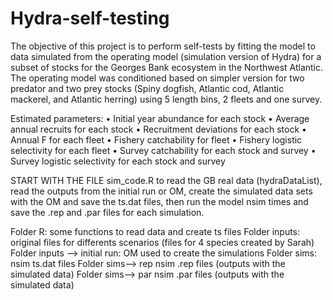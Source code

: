 # Hydra-self-testing
The objective of this project is to perform self-tests by fitting the model to data simulated from the operating model (simulation version of Hydra) for a subset of stocks for the Georges Bank ecosystem in the Northwest Atlantic. The operating model was conditioned based on simpler version for two predator and two prey stocks (Spiny dogfish, Atlantic cod, Atlantic mackerel, and Atlantic herring) using 5 length bins, 2 fleets and one survey.

Estimated parameters: 
•	Initial year abundance for each stock 
•	Average annual recruits for each stock 
•	Recruitment deviations for each stock
•	Annual F for each fleet 
•	Fishery catchability for fleet
•	Fishery logistic selectivity for each fleet
•	Survey catchability for each stock and survey 
•	Survey logistic selectivity for each stock and survey


START WITH THE FILE sim_code.R to read the GB real data (hydraDataList), read the outputs from the initial run or OM, create the simulated data sets with the OM and save the ts.dat files, then run the model nsim times and save the .rep and .par files for each simulation. 

Folder R: some functions to read data and create ts files
Folder inputs: original files for differents scenarios (files for 4 species created by Sarah)   
Folder inputs --> initial run: OM used to create the simulations 
Folder sims: nsim ts.dat files 
Folder sims--> rep nsim .rep files (outputs with the simulated data)
Folder sims--> par nsim .par files (outputs with the simulated data)

